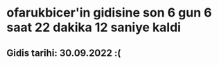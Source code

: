 # ofarukbicer'in gidisine son 6 gun 6 saat 22 dakika 12 saniye kaldi

## Gidis tarihi: 30.09.2022 :(